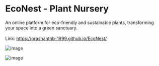 # EcoNest - Plant Nursery
An online platform for eco-friendly and sustainable plants, transforming your space into a green sanctuary. <br/><br/>
Link: https://prashanthb-1999.github.io/EcoNest/ 
<br/>

![image](https://github.com/prashanthb-1999/EcoNest/assets/159658312/19990afa-cee1-426d-98c9-c3d927358ed9)

![image](https://github.com/prashanthb-1999/EcoNest/assets/159658312/b85e455b-c56d-4636-8280-5db544bdb004)




